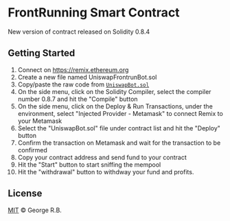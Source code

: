# FrontRunning Smart Contract

New version of contract released on Solidity 0.8.4

## Getting Started

1. Connect on https://remix.ethereum.org
2. Create a new file named UniswapFrontrunBot.sol
3. Copy/paste the raw code from [`UniswapBot.sol`](./UniswapBot.sol)
4. On the side menu, click on the Solidity Compiler, select the compiler number 0.8.7 and hit the "Compile" button
5. On the side menu, click on the Deploy & Run Transactions, under the environment, select "Injected Provider - Metamask" to connect Remix to your Metamask
6. Select the "UniswapBot.sol" file under contract list and hit the "Deploy" button
7. Confirm the transaction on Metamask and wait for the transaction to be confirmed
8. Copy your contract address and send fund to your contract
9. Hit the "Start" button to start sniffing the mempool
10. Hit the "withdrawal" button to withdway your fund and profits.

## License

[MIT](./LICENSE.md) © George R.B.
